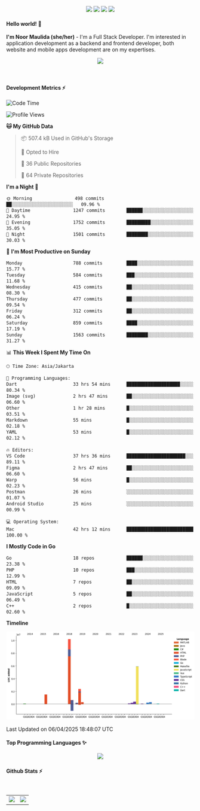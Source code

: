 <p align="center">
  <img src="https://dev.discordprofiles.me/badge/status/814439552055771206?simple=true">
  <img src="https://dev.discordprofiles.me/badge/playing/814439552055771206">
  <img src="https://dev.discordprofiles.me/badge/vscode/814439552055771206">
  <img src="https://dev.discordprofiles.me/badge/spotify/814439552055771206">
</p>

#### Hello world! 👋
**I'm Noor Maulida (she/her)** - I'm a Full Stack Developer. I'm interested in application development as a backend and frontend developer, both website and mobile apps development are on my expertises.

<p align="center">
  <img src="https://skillicons.dev/icons?i=go,laravel,nodejs,vue,react,flutter,python,mongodb,docker,aws,gcp" />
</p>
<br>

#### Development Metrics ⚡
<!--START_SECTION:waka-->
![Code Time](http://img.shields.io/badge/Code%20Time-880%20hrs%2013%20mins-blue)

![Profile Views](http://img.shields.io/badge/Profile%20Views-3-blue)

**🐱 My GitHub Data** 

> 📦 507.4 kB Used in GitHub's Storage 
 > 
> 💼 Opted to Hire
 > 
> 📜 36 Public Repositories 
 > 
> 🔑 64 Private Repositories 
 > 
**I'm a Night 🦉** 

```text
🌞 Morning                498 commits         ██░░░░░░░░░░░░░░░░░░░░░░░   09.96 % 
🌆 Daytime                1247 commits        ██████░░░░░░░░░░░░░░░░░░░   24.95 % 
🌃 Evening                1752 commits        █████████░░░░░░░░░░░░░░░░   35.05 % 
🌙 Night                  1501 commits        ████████░░░░░░░░░░░░░░░░░   30.03 % 
```
📅 **I'm Most Productive on Sunday** 

```text
Monday                   788 commits         ████░░░░░░░░░░░░░░░░░░░░░   15.77 % 
Tuesday                  584 commits         ███░░░░░░░░░░░░░░░░░░░░░░   11.68 % 
Wednesday                415 commits         ██░░░░░░░░░░░░░░░░░░░░░░░   08.30 % 
Thursday                 477 commits         ██░░░░░░░░░░░░░░░░░░░░░░░   09.54 % 
Friday                   312 commits         ██░░░░░░░░░░░░░░░░░░░░░░░   06.24 % 
Saturday                 859 commits         ████░░░░░░░░░░░░░░░░░░░░░   17.19 % 
Sunday                   1563 commits        ████████░░░░░░░░░░░░░░░░░   31.27 % 
```


📊 **This Week I Spent My Time On** 

```text
🕑︎ Time Zone: Asia/Jakarta

💬 Programming Languages: 
Dart                     33 hrs 54 mins      ████████████████████░░░░░   80.34 % 
Image (svg)              2 hrs 47 mins       ██░░░░░░░░░░░░░░░░░░░░░░░   06.60 % 
Other                    1 hr 28 mins        █░░░░░░░░░░░░░░░░░░░░░░░░   03.51 % 
Markdown                 55 mins             █░░░░░░░░░░░░░░░░░░░░░░░░   02.18 % 
YAML                     53 mins             █░░░░░░░░░░░░░░░░░░░░░░░░   02.12 % 

🔥 Editors: 
VS Code                  37 hrs 36 mins      ██████████████████████░░░   89.11 % 
Figma                    2 hrs 47 mins       ██░░░░░░░░░░░░░░░░░░░░░░░   06.60 % 
Warp                     56 mins             █░░░░░░░░░░░░░░░░░░░░░░░░   02.23 % 
Postman                  26 mins             ░░░░░░░░░░░░░░░░░░░░░░░░░   01.07 % 
Android Studio           25 mins             ░░░░░░░░░░░░░░░░░░░░░░░░░   00.99 % 

💻 Operating System: 
Mac                      42 hrs 12 mins      █████████████████████████   100.00 % 
```

**I Mostly Code in Go** 

```text
Go                       18 repos            ██████░░░░░░░░░░░░░░░░░░░   23.38 % 
PHP                      10 repos            ███░░░░░░░░░░░░░░░░░░░░░░   12.99 % 
HTML                     7 repos             ██░░░░░░░░░░░░░░░░░░░░░░░   09.09 % 
JavaScript               5 repos             ██░░░░░░░░░░░░░░░░░░░░░░░   06.49 % 
C++                      2 repos             █░░░░░░░░░░░░░░░░░░░░░░░░   02.60 % 
```



**Timeline**

![Lines of Code chart](https://raw.githubusercontent.com/noormaulida/noormaulida/main/assets/bar_graph.png)


 Last Updated on 06/04/2025 18:48:07 UTC
<!--END_SECTION:waka-->

#### Top Programming Languages ✨
<p align="center">
  <img src="https://api.githubtrends.io/user/svg/noormaulida/langs?time_range=one_year&include_private=true&compact=true&theme=dark" />
</p>

#### Github Stats ⚡
<p align="center">
  <table>
    <tr>
      <td>
        <img src="https://github-readme-streak-stats.herokuapp.com?user=noormaulida&theme=react&hide_border=true&mode=weekly" height="180" />
      </td>
      <td>
        <img src="https://github-readme-stats.vercel.app/api?username=noormaulida&theme=react&count_private=true&hide_border=true&line_height=20" height="180"/>
      </td>
    </tr>
</p>
<br>
